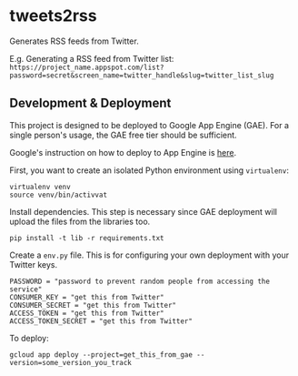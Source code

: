 # tweets2rss

Generates RSS feeds from Twitter.

E.g.
Generating a RSS feed from Twitter list:  
`https://project_name.appspot.com/list?password=secret&screen_name=twitter_handle&slug=twitter_list_slug`

## Development & Deployment
This project is designed to be deployed to Google App Engine (GAE). For a single person's usage, the GAE free tier should be sufficient.

Google's instruction on how to deploy to App Engine is [here][1].

First, you want to create an isolated Python environment using `virtualenv`:
```
virtualenv venv
source venv/bin/activvat
```

Install dependencies. This step is necessary since GAE deployment will upload the files from the libraries too.
```
pip install -t lib -r requirements.txt
```

Create a `env.py` file. This is for configuring your own deployment with your Twitter keys.
```
PASSWORD = "password to prevent random people from accessing the service"
CONSUMER_KEY = "get this from Twitter"
CONSUMER_SECRET = "get this from Twitter"
ACCESS_TOKEN = "get this from Twitter"
ACCESS_TOKEN_SECRET = "get this from Twitter"
```

To deploy:
```
gcloud app deploy --project=get_this_from_gae --version=some_version_you_track
```

  [1]: https://cloud.google.com/appengine/docs/standard/python/getting-started/python-standard-env
